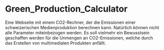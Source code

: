 # Green_Production_Calculator
 Eine Webseite mit einem CO2-Rechner, der die Emissionen einer schweizerischen Medienproduktion berechnen kann. Natürlich können nicht alle Parameter miteinbezogen werden.
 Es soll vielmehr ein Bewusstsein geschaffen werden für die Unmengen an CO2-Emissionen, welche durch das Erstellen von multimedialen Produkten anfällt.
